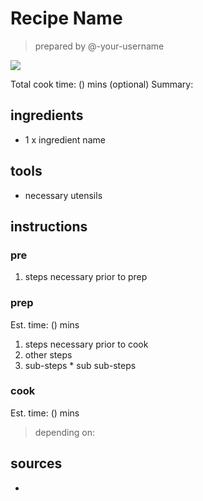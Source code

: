 # Recipe Name

> prepared by @-your-username

![](../images/recipe-name.jpg)

Total cook time: () mins
(optional) Summary: 

## ingredients

* 1 x ingredient name

## tools

* necessary utensils

## instructions

### pre

1. steps necessary prior to prep

### prep

Est. time: () mins

1. steps necessary prior to cook
2. other steps
  1. sub-steps
    * sub sub-steps

### cook

Est. time: () mins
> depending on: 

## sources

*

